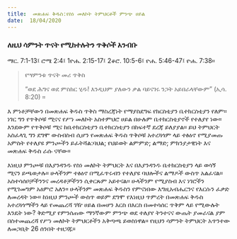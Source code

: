 ```yaml
---
title:  መጽሐፍ ቅዱስ:የስነ መለኮት ትምህርቶች ምንጭ ሀይል
date:  18/04/2020
---
```


### ለዚህ ሳምንት ጥናት የሚከተሉትን ጥቅሶች አንብቡ
ማር. 7:1-13፤ ሮሜ 2:4፤ 1ዮሐ. 2:15-17፤ 2ቆሮ. 10:5-6፤ ዮሐ. 5:46-47፤ ዮሐ. 7:38።

> <p>የሣምንቱ ጥናት መሪ ጥቅስ</p>
> “ወደ ሕግና ወደ  ምስክር ሂዱ! እንዲህም ያለውን ቃል ባይናገሩ ንጋት አይበራላቸውም” (ኢሳ. 8:20) ።

እ  ምነቶቻቸውን በመጽሐፍ ቅዱስ ጥቅስ ማስረጃነት የማያስደግፍ የክርስቲያን ቤተክርስቲያን የለም። ነገር ግን የጥቅሶቹ ሚናና የሥነ መለኮት አስተምህሮ ሀይል በሁሉም ቤተክርስቲያኖች የተለያየ ነው። እንደውም የጥቅሶቹ ሚና ከቤተክርስቲያን ቤተክርስቲያን በከፍተኛ ደረጃ ይለያያል። ይህ ትምህርት አስፈላጊ ግን ደግሞ ውስብስብ ሲሆን የመጽሐፍ ቅዱስ ጥቅሶቹ አተረጓጎም ላይ ተፅዕኖ የሚያመጡ አምስት የተለያዩ ምንጮችን ይፈትሻል:ባህል; የህይወት ልምምድ; ልማድ; ምክንያታዊነት እና መጽሐፍ ቅዱስ ራሱ ናቸው።

እነዚህ ምንጮቹ በእያንዳንዱ የስነ መለኮት ትምህርት እና በእያንዳንዱ ቤተክርስቲያን ላይ ወሳኝ ሚናን ይጫወታሉ። ሁላችንም ተፅዕኖ በሚፈጥሩብን የተለያዩ ባህሎችና ልማዶች ውስጥ አልፈናል። አስተሳሰቦቻችንንና መረዳቶቻችንን ሲቀርጹም አይተናል። ሁላችንም የሚያስብ እና ነገሮችን የሚገመግም አዕምሮ አለን። ሁላችንም መጽሐፍ ቅዱስን የምናነበው እግዚአብሔርንና የእርሱን ፈቃድ ለመረዳት ነው። ከነዚህ ምንጮች ውስጥ ወይም ደግሞ የእነዚህ ጥምረት በመጽሐፍ ቅዱስ አተረጓጎማችን ላይ የመጨረሻ ገዥ ሀይል በመሆን እርስ በእርስ በመተሳሰር ጥቅም ላይ የሚውሉት እንዴት ነው? ቅድሚያ የምንሰጠው ማንኛውም ምንጭ ወደ ተለያየ ትንተናና ውጤት ያመራናል ያም በስተመጨረሻ የሥነ መለኮት ትምህርቶችን አቅጣጫ ይወስነዋል።       የዚህን ሳምንት ትምህርት አጥንተው ለመጋቢት 26 ሰንበት ተዘጋጁ።